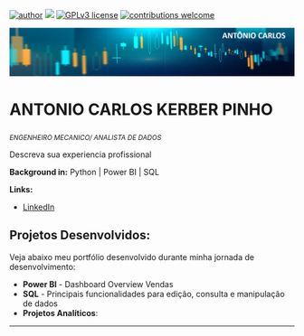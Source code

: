 [![author](https://img.shields.io/badge/author-antoniocarlos-red.svg)](https://www.linkedin.com/in/antonio-carlos-kerber-pinho-81233427/) [![](https://img.shields.io/badge/python-3.7+-blue.svg)](https://www.python.org/downloads/release/python-365/) [![GPLv3 license](https://img.shields.io/badge/License-GPLv3-blue.svg)](http://perso.crans.org/besson/LICENSE.html) [![contributions welcome](https://img.shields.io/badge/contributions-welcome-brightgreen.svg?style=flat)](https://github.com/ackpinho/Portfolio_Data_Science/issues)

<p align="center">
  <img src="banner_antonio.png" >
</p>

# ANTONIO CARLOS KERBER PINHO
<sub>*ENGENHEIRO MECANICO/ ANALISTA DE DADOS* </sub>

Descreva sua experiencia profissional

**Background in:** Python |  Power BI | SQL

**Links:**
* [LinkedIn](https://www.linkedin.com/in/antonio-carlos-kerber-pinho-81233427/)

## Projetos Desenvolvidos:
Veja abaixo meu portfólio desenvolvido durante minha jornada de desenvolvimento:

* **Power BI** - Dashboard Overview Vendas 
* **SQL** - Principais funcionalidades para edição, consulta e manipulação de dados
* **Projetos Analíticos**:

---
